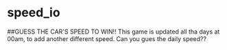 # speed_io
##GUESS THE CAR'S SPEED TO WIN!!
This game is updated all tha days at 00am, to add another different speed.
Can you gues the daily speed??
